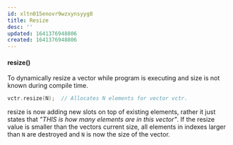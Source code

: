 ```yaml
---
id: xltn015enovr9wzxynsyyg8
title: Resize
desc: ''
updated: 1641376948806
created: 1641376948806
---
```



#### resize()

To dynamically resize a vector while program is executing and size is not known during compile time.

```cpp
vctr.resize(N);  // Allocates N elements for vector vctr.
```

resize is now adding new slots on top of existing elements, rather it just states that _"THIS is how many elements are in this vector"_. If the resize value is smaller than the vectors current size, all elements in indexes larger than `N` are destroyed and `N` is now the size of the vector.
